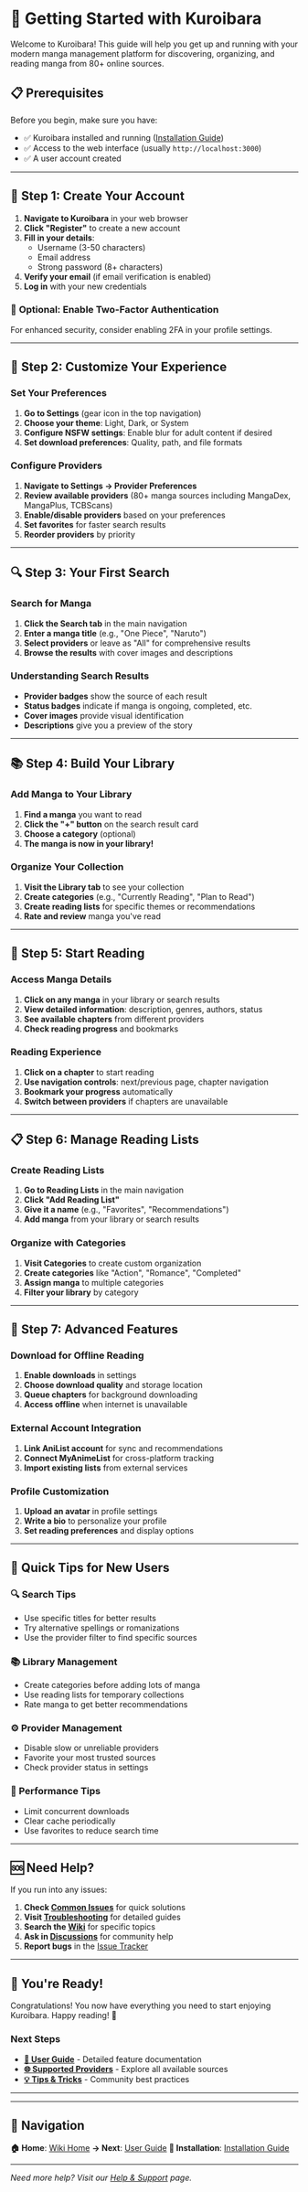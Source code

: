 # 🚀 Getting Started with Kuroibara

Welcome to Kuroibara! This guide will help you get up and running with your modern manga management platform for discovering, organizing, and reading manga from 80+ online sources.

## 📋 Prerequisites

Before you begin, make sure you have:
- ✅ Kuroibara installed and running ([Installation Guide](Installation))
- ✅ Access to the web interface (usually `http://localhost:3000`)
- ✅ A user account created

---

## 🎯 **Step 1: Create Your Account**

1. **Navigate to Kuroibara** in your web browser
2. **Click "Register"** to create a new account
3. **Fill in your details**:
   - Username (3-50 characters)
   - Email address
   - Strong password (8+ characters)
4. **Verify your email** (if email verification is enabled)
5. **Log in** with your new credentials

### 🔐 **Optional: Enable Two-Factor Authentication**
For enhanced security, consider enabling 2FA in your profile settings.

---

## 🎨 **Step 2: Customize Your Experience**

### **Set Your Preferences**
1. **Go to Settings** (gear icon in the top navigation)
2. **Choose your theme**: Light, Dark, or System
3. **Configure NSFW settings**: Enable blur for adult content if desired
4. **Set download preferences**: Quality, path, and file formats

### **Configure Providers**
1. **Navigate to Settings → Provider Preferences**
2. **Review available providers** (80+ manga sources including MangaDex, MangaPlus, TCBScans)
3. **Enable/disable providers** based on your preferences
4. **Set favorites** for faster search results
5. **Reorder providers** by priority

---

## 🔍 **Step 3: Your First Search**

### **Search for Manga**
1. **Click the Search tab** in the main navigation
2. **Enter a manga title** (e.g., "One Piece", "Naruto")
3. **Select providers** or leave as "All" for comprehensive results
4. **Browse the results** with cover images and descriptions

### **Understanding Search Results**
- **Provider badges** show the source of each result
- **Status badges** indicate if manga is ongoing, completed, etc.
- **Cover images** provide visual identification
- **Descriptions** give you a preview of the story

---

## 📚 **Step 4: Build Your Library**

### **Add Manga to Your Library**
1. **Find a manga** you want to read
2. **Click the "+" button** on the search result card
3. **Choose a category** (optional)
4. **The manga is now in your library!**

### **Organize Your Collection**
1. **Visit the Library tab** to see your collection
2. **Create categories** (e.g., "Currently Reading", "Plan to Read")
3. **Create reading lists** for specific themes or recommendations
4. **Rate and review** manga you've read

---

## 📖 **Step 5: Start Reading**

### **Access Manga Details**
1. **Click on any manga** in your library or search results
2. **View detailed information**: description, genres, authors, status
3. **See available chapters** from different providers
4. **Check reading progress** and bookmarks

### **Reading Experience**
1. **Click on a chapter** to start reading
2. **Use navigation controls**: next/previous page, chapter navigation
3. **Bookmark your progress** automatically
4. **Switch between providers** if chapters are unavailable

---

## 📋 **Step 6: Manage Reading Lists**

### **Create Reading Lists**
1. **Go to Reading Lists** in the main navigation
2. **Click "Add Reading List"**
3. **Give it a name** (e.g., "Favorites", "Recommendations")
4. **Add manga** from your library or search results

### **Organize with Categories**
1. **Visit Categories** to create custom organization
2. **Create categories** like "Action", "Romance", "Completed"
3. **Assign manga** to multiple categories
4. **Filter your library** by category

---

## 🔧 **Step 7: Advanced Features**

### **Download for Offline Reading**
1. **Enable downloads** in settings
2. **Choose download quality** and storage location
3. **Queue chapters** for background downloading
4. **Access offline** when internet is unavailable

### **External Account Integration**
1. **Link AniList account** for sync and recommendations
2. **Connect MyAnimeList** for cross-platform tracking
3. **Import existing lists** from external services

### **Profile Customization**
1. **Upload an avatar** in profile settings
2. **Write a bio** to personalize your profile
3. **Set reading preferences** and display options

---

## 🎯 **Quick Tips for New Users**

### **🔍 Search Tips**
- Use specific titles for better results
- Try alternative spellings or romanizations
- Use the provider filter to find specific sources

### **📚 Library Management**
- Create categories before adding lots of manga
- Use reading lists for temporary collections
- Rate manga to get better recommendations

### **⚙️ Provider Management**
- Disable slow or unreliable providers
- Favorite your most trusted sources
- Check provider status in settings

### **🚀 Performance Tips**
- Limit concurrent downloads
- Clear cache periodically
- Use favorites to reduce search time

---

## 🆘 **Need Help?**

If you run into any issues:

1. **Check [Common Issues](Common-Issues)** for quick solutions
2. **Visit [Troubleshooting](Troubleshooting)** for detailed guides
3. **Search the [Wiki](Home)** for specific topics
4. **Ask in [Discussions](https://github.com/Futs/kuroibara/discussions)** for community help
5. **Report bugs** in the [Issue Tracker](https://github.com/Futs/kuroibara/issues)

---

## 🎉 **You're Ready!**

Congratulations! You now have everything you need to start enjoying Kuroibara. Happy reading! 📖

### **Next Steps**
- **[📱 User Guide](User-Guide)** - Detailed feature documentation
- **[🌐 Supported Providers](Supported-Providers)** - Explore all available sources
- **[💡 Tips & Tricks](Tips-Tricks)** - Community best practices

---

---

## 🧭 **Navigation**

**🏠 Home**: [Wiki Home](Home)
**→ Next**: [User Guide](User-Guide)
**🔧 Installation**: [Installation Guide](Installation)

---

*Need more help? Visit our [Help & Support](Getting-Help) page.*
